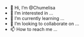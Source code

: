 - 👋 Hi, I’m @Chumelisa
- 👀 I’m interested in ...
- 🌱 I’m currently learning ...
- 💞️ I’m looking to collaborate on ...
- 📫 How to reach me ...

<!---
Chumelisa/Chumelisa is a ✨ special ✨ repository because its `README.md` (this file) appears on your GitHub profile.
You can click the Preview link to take a look at your changes.
--->
